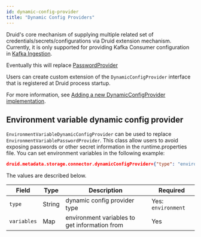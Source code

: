 ```yaml
---
id: dynamic-config-provider
title: "Dynamic Config Providers"
---
```


<!--
  ~ Licensed to the Apache Software Foundation (ASF) under one
  ~ or more contributor license agreements.  See the NOTICE file
  ~ distributed with this work for additional information
  ~ regarding copyright ownership.  The ASF licenses this file
  ~ to you under the Apache License, Version 2.0 (the
  ~ "License"); you may not use this file except in compliance
  ~ with the License.  You may obtain a copy of the License at
  ~
  ~   http://www.apache.org/licenses/LICENSE-2.0
  ~
  ~ Unless required by applicable law or agreed to in writing,
  ~ software distributed under the License is distributed on an
  ~ "AS IS" BASIS, WITHOUT WARRANTIES OR CONDITIONS OF ANY
  ~ KIND, either express or implied.  See the License for the
  ~ specific language governing permissions and limitations
  ~ under the License.
  -->

Druid's core mechanism of supplying multiple related set of credentials/secrets/configurations via Druid extension mechanism. Currently, it is only supported for providing Kafka Consumer configuration in [Kafka Ingestion](../development/extensions-core/kafka-ingestion.md).

Eventually this will replace [PasswordProvider](./password-provider.md) 


Users can create custom extension of the `DynamicConfigProvider` interface that is registered at Druid process startup.

For more information, see [Adding a new DynamicConfigProvider implementation](../development/modules.md#adding-a-new-dynamicconfigprovider-implementation).

## Environment variable dynamic config provider

`EnvironmentVariableDynamicConfigProvider` can be used to replace `EnvironmentVariablePasswordProvider`. This class allow users to avoid exposing passwords or other secret information in the runtime.properties file. You can set environment variables in the following example:
```json
druid.metadata.storage.connector.dynamicConfigProvider={"type": "environment","variables":{"user": "MY_USER_NAME_VAR","password": "MY_PASSWORD_VAR"}}
```
The values are described below.

|Field|Type|Description|Required|
|-----|----|-----------|--------|
|`type`|String|dynamic config provider type|Yes: `environment`|
|`variables`|Map|environment variables to get information from|Yes|

